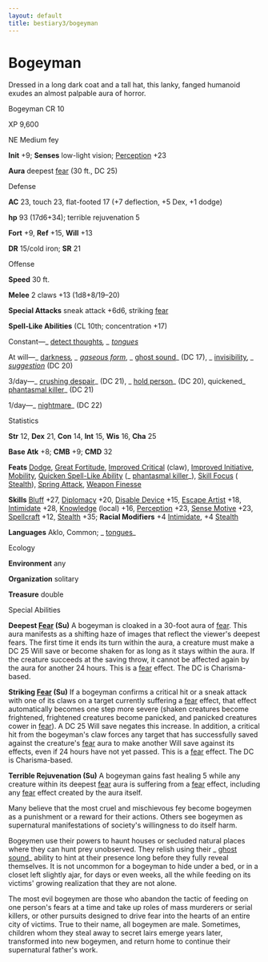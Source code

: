 ```yaml
---
layout: default
title: bestiary3/bogeyman
---
```

# Bogeyman

Dressed in a long dark coat and a tall hat, this lanky, fanged humanoid exudes an almost palpable aura of horror.

Bogeyman CR 10

XP 9,600

NE Medium fey

**Init** +9; **Senses** low-light vision; [Perception](skills/perception#_perception) +23

**Aura** deepest [fear](monsters/universalMonsterRules#_fear-(su-or-sp)) (30 ft., DC 25)

Defense

**AC** 23, touch 23, flat-footed 17 (+7 deflection, +5 Dex, +1 dodge)

**hp** 93 (17d6+34); terrible rejuvenation 5

**Fort** +9, **Ref** +15, **Will** +13

**DR** 15/cold iron; **SR** 21

Offense

**Speed** 30 ft.

**Melee** 2 claws +13 (1d8+8/19–20)

**Special Attacks** sneak attack +6d6, striking [fear](monsters/universalMonsterRules#_fear-(su-or-sp))

**Spell-Like Abilities** (CL 10th; concentration +17)

Constant—_ [detect thoughts](spells/detectThoughts#_detect-thoughts)_, _ [tongues](spells/tongues#_tongues)_

At will—_ [darkness](spells/darkness#_darkness)_, _ [gaseous form](spells/gaseousForm#_gaseous-form)_, _ [ghost sound](spells/ghostSound#_ghost-sound)_ (DC 17), _ [invisibility](spells/invisibility#_invisibility)_, _ [suggestion](spells/suggestion#_suggestion)_ (DC 20)

3/day—_ [crushing despair](spells/crushingDespair#_crushing-despair)_ (DC 21), _ [hold person](spells/holdPerson#_hold-person)_ (DC 20), quickened_ [phantasmal killer](spells/phantasmalKiller#_phantasmal-killer)_ (DC 21)

1/day—_ [nightmare](spells/nightmare#_nightmare)_ (DC 22)

Statistics

**Str** 12, **Dex** 21, **Con** 14, **Int** 15, **Wis** 16, **Cha** 25

**Base Atk** +8; **CMB** +9; **CMD** 32

**Feats** [Dodge](feats#_dodge), [Great Fortitude](feats#_great-fortitude), [Improved Critical](feats#_improved-critical) (claw), [Improved Initiative](feats#_improved-initiative), [Mobility](feats#_mobility), [Quicken Spell-Like Ability](monsters/monsterFeats#_quicken-spell-like-ability) (_ [phantasmal killer](spells/phantasmalKiller#_phantasmal-killer)_), [Skill Focus](feats#_skill-focus) ( [Stealth](skills/stealth#_stealth)), [Spring Attack](feats#_spring-attack), [Weapon Finesse](feats#_weapon-finesse)

**Skills** [Bluff](skills/bluff#_bluff) +27, [Diplomacy](skills/diplomacy#_diplomacy) +20, [Disable Device](skills/disableDevice#_disable-device) +15, [Escape Artist](skills/escapeArtist#_escape-artist) +18, [Intimidate](skills/intimidate#_intimidate) +28, [Knowledge](skills/knowledge#_knowledge) (local) +16, [Perception](skills/perception#_perception) +23, [Sense Motive](skills/senseMotive#_sense-motive) +23, [Spellcraft](skills/spellcraft#_spellcraft) +12, [Stealth](skills/stealth#_stealth) +35; **Racial Modifiers** +4 [Intimidate](skills/intimidate#_intimidate), +4 [Stealth](skills/stealth#_stealth)

**Languages** Aklo, Common; _ [tongues](spells/tongues#_tongues)_

Ecology

**Environment** any

**Organization** solitary

**Treasure** double

Special Abilities

**Deepest [Fear](monsters/universalMonsterRules#_fear-(su-or-sp)) (Su)** A bogeyman is cloaked in a 30-foot aura of [fear](monsters/universalMonsterRules#_fear-(su-or-sp)). This aura manifests as a shifting haze of images that reflect the viewer's deepest fears. The first time it ends its turn within the aura, a creature must make a DC 25 Will save or become shaken for as long as it stays within the aura. If the creature succeeds at the saving throw, it cannot be affected again by the aura for another 24 hours. This is a [fear](monsters/universalMonsterRules#_fear-(su-or-sp)) effect. The DC is Charisma-based.

**Striking [Fear](monsters/universalMonsterRules#_fear-(su-or-sp)) (Su)** If a bogeyman confirms a critical hit or a sneak attack with one of its claws on a target currently suffering a [fear](monsters/universalMonsterRules#_fear-(su-or-sp)) effect, that effect automatically becomes one step more severe (shaken creatures become frightened, frightened creatures become panicked, and panicked creatures cower in [fear](monsters/universalMonsterRules#_fear-(su-or-sp))). A DC 25 Will save negates this increase. In addition, a critical hit from the bogeyman's claw forces any target that has successfully saved against the creature's [fear](monsters/universalMonsterRules#_fear-(su-or-sp)) aura to make another Will save against its effects, even if 24 hours have not yet passed. This is a [fear](monsters/universalMonsterRules#_fear-(su-or-sp)) effect. The DC is Charisma-based.

**Terrible Rejuvenation (Su)** A bogeyman gains fast healing 5 while any creature within its deepest [fear](monsters/universalMonsterRules#_fear-(su-or-sp)) aura is suffering from a [fear](monsters/universalMonsterRules#_fear-(su-or-sp)) effect, including any [fear](monsters/universalMonsterRules#_fear-(su-or-sp)) effect created by the aura itself.

Many believe that the most cruel and mischievous fey become bogeymen as a punishment or a reward for their actions. Others see bogeymen as supernatural manifestations of society's willingness to do itself harm.

Bogeymen use their powers to haunt houses or secluded natural places where they can hunt prey unobserved. They relish using their _ [ghost sound](spells/ghostSound#_ghost-sound)_ ability to hint at their presence long before they fully reveal themselves. It is not uncommon for a bogeyman to hide under a bed, or in a closet left slightly ajar, for days or even weeks, all the while feeding on its victims' growing realization that they are not alone.

The most evil bogeymen are those who abandon the tactic of feeding on one person's fears at a time and take up roles of mass murderers or serial killers, or other pursuits designed to drive fear into the hearts of an entire city of victims. True to their name, all bogeymen are male. Sometimes, children whom they steal away to secret lairs emerge years later, transformed into new bogeymen, and return home to continue their supernatural father's work.

